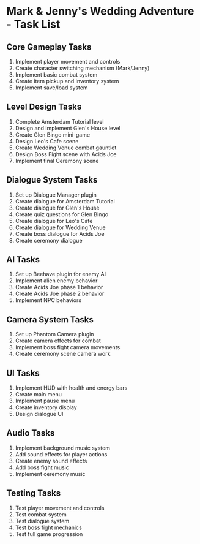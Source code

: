 # Mark & Jenny's Wedding Adventure - Task List

## Core Gameplay Tasks
1. Implement player movement and controls
2. Create character switching mechanism (Mark/Jenny)
3. Implement basic combat system
4. Create item pickup and inventory system
5. Implement save/load system

## Level Design Tasks
1. Complete Amsterdam Tutorial level
2. Design and implement Glen's House level
3. Create Glen Bingo mini-game
4. Design Leo's Cafe scene
5. Create Wedding Venue combat gauntlet
6. Design Boss Fight scene with Acids Joe
7. Implement final Ceremony scene

## Dialogue System Tasks
1. Set up Dialogue Manager plugin
2. Create dialogue for Amsterdam Tutorial
3. Create dialogue for Glen's House
4. Create quiz questions for Glen Bingo
5. Create dialogue for Leo's Cafe
6. Create dialogue for Wedding Venue
7. Create boss dialogue for Acids Joe
8. Create ceremony dialogue

## AI Tasks
1. Set up Beehave plugin for enemy AI
2. Implement alien enemy behavior
3. Create Acids Joe phase 1 behavior
4. Create Acids Joe phase 2 behavior
5. Implement NPC behaviors

## Camera System Tasks
1. Set up Phantom Camera plugin
2. Create camera effects for combat
3. Implement boss fight camera movements
4. Create ceremony scene camera work

## UI Tasks
1. Implement HUD with health and energy bars
2. Create main menu
3. Implement pause menu
4. Create inventory display
5. Design dialogue UI

## Audio Tasks
1. Implement background music system
2. Add sound effects for player actions
3. Create enemy sound effects
4. Add boss fight music
5. Implement ceremony music

## Testing Tasks
1. Test player movement and controls
2. Test combat system
3. Test dialogue system
4. Test boss fight mechanics
5. Test full game progression
